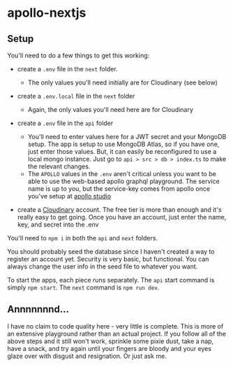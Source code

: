 # apollo-nextjs

## Setup

You'll need to do a few things to get this working:
- create a `.env` file in the `next` folder.
  - The only values you'll need initially are for Cloudinary (see below)
- create a `.env.local` file in the `next` folder
  - Again, the only values you'll need here are for Cloudinary

- create a `.env` file in the `api` folder
  - You'll need to enter values here for a JWT secret and your MongoDB setup. The app is setup to use MongoDB Atlas, so if you have one, just enter those values. But, it can easily be reconfigured to use a local mongo instance. Just go to `api > src > db > index.ts` to make the relevant changes.
  - The `APOLLO` values in the `.env` aren't critical unless you want to be able to use the web-based apollo graphql playground. The service name is up to you, but the service-key comes from apollo once you've setup at [apollo studio](https://studio.apollographql.com)

- create a [Cloudinary](https://cloudinary.com/) account. The free tier is more than enough and it's really easy to get going. Once you have an account, just enter the name, key, and secret into the .env

You'll need to `npm i` in both the `api` and `next` folders.

You should probably seed the database since I haven't created a way to register an account yet. Security is very basic, but functional. You can always change the user info in the seed file to whatever you want.

To start the apps, each piece runs separately. The `api` start command is simply `npm start`. The `next` command is `npm run dev`.


## Annnnnnnd...
I have no claim to code quality here - very little is complete. This is more of an extensive playground rather than an actual project. If you follow all of the above steps and it still won't work, sprinkle some pixie dust, take a nap, have a snack, and try again until your fingers are bloody and your eyes glaze over with disgust and resignation. Or just ask me.